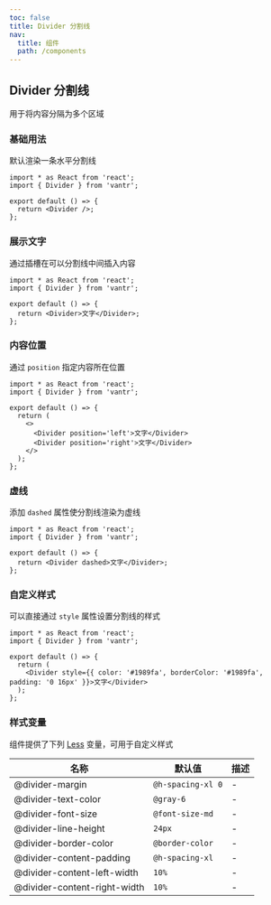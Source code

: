 ```yaml
---
toc: false
title: Divider 分割线
nav:
  title: 组件
  path: /components
---
```


## Divider 分割线

用于将内容分隔为多个区域

<code src="./demo/index.tsx" hidden></code>

### 基础用法

默认渲染一条水平分割线

```tsx | pure
import * as React from 'react';
import { Divider } from 'vantr';

export default () => {
  return <Divider />;
};
```

### 展示文字

通过插槽在可以分割线中间插入内容

```tsx | pure
import * as React from 'react';
import { Divider } from 'vantr';

export default () => {
  return <Divider>文字</Divider>;
};
```

### 内容位置

通过 `position` 指定内容所在位置

```tsx | pure
import * as React from 'react';
import { Divider } from 'vantr';

export default () => {
  return (
    <>
      <Divider position='left'>文字</Divider>
      <Divider position='right'>文字</Divider>
    </>
  );
};
```

### 虚线

添加 `dashed` 属性使分割线渲染为虚线

```tsx | pure
import * as React from 'react';
import { Divider } from 'vantr';

export default () => {
  return <Divider dashed>文字</Divider>;
};
```

### 自定义样式

可以直接通过 `style` 属性设置分割线的样式

```tsx | pure
import * as React from 'react';
import { Divider } from 'vantr';

export default () => {
  return (
    <Divider style={{ color: '#1989fa', borderColor: '#1989fa', padding: '0 16px' }}>文字</Divider>
  );
};
```

<API />

### 样式变量

组件提供了下列 [Less](https://lesscss.org/) 变量，可用于自定义样式

| 名称                         | 默认值            | 描述 |
| ---------------------------- | ----------------- | ---- |
| @divider-margin              | `@h-spacing-xl 0` | -    |
| @divider-text-color          | `@gray-6`         | -    |
| @divider-font-size           | `@font-size-md`   | -    |
| @divider-line-height         | `24px`            | -    |
| @divider-border-color        | `@border-color`   | -    |
| @divider-content-padding     | `@h-spacing-xl`   | -    |
| @divider-content-left-width  | `10%`             | -    |
| @divider-content-right-width | `10%`             | -    |
